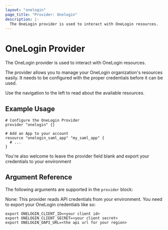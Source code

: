 ```yaml
---
layout: "onelogin"
page_title: "Provider: Onelogin"
description: |-
  The OneLogin provider is used to interact with OneLogin resources.
---
```


# OneLogin Provider

The OneLogin provider is used to interact with OneLogin resources.

The provider allows you to manage your OneLogin organization's resources easily.
It needs to be configured with the proper credentials before it can be used.

Use the navigation to the left to read about the available resources.

## Example Usage

```hcl
# Configure the OneLogin Provider
provider "onelogin" {}

# Add an App to your account
resource "onelogin_saml_app" "my_saml_app" {
  # ...
}
```

You're also welcome to leave the provider field blank and export your
credentials to your environment

## Argument Reference

The following arguments are supported in the `provider` block:

None: This provider reads API credentials from your environment. You need to export
your OneLogin credentials like so:

```
export ONELOGIN_CLIENT_ID=<your client id>
export ONELOGIN_CLIENT_SECRET=<your client secret>
export ONELOGIN_OAPI_URL=<the api url for your region>
```
